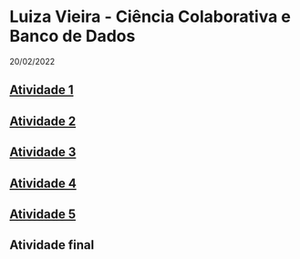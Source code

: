 # Luiza Vieira - Ciência Colaborativa e Banco de Dados

20/02/2022

## <p><a title="Atividade 1" href="https://github.com/vieiraaluiza/ciencia_colab/tree/main/Atividade%201" target="_blank">Atividade 1</a></p>
## <p><a title="Atividade 2" href="https://github.com/vieiraaluiza/ciencia_colab/blob/main/Script/Rscript_ativ2_LuizaVieira.R" target="_blank">Atividade 2</a></p> 
## <p><a title="Atividade 3" href="https://github.com/vieiraaluiza/ciencia_colab/blob/main/Script/Rscript_ativ3_LuizaVieira.R" target="_blank">Atividade 3</a></p> 
## <p><a title="Atividade 4" href="https://github.com/vieiraaluiza/ciencia_colab/tree/main/Atividade%204" target="_blank">Atividade 4</a></p> 
## <p><a title="Atividade 5" href="https://vieiraaluiza.github.io/ciencia_colab/" target="_blank">Atividade 5</a></p>
## Atividade final


